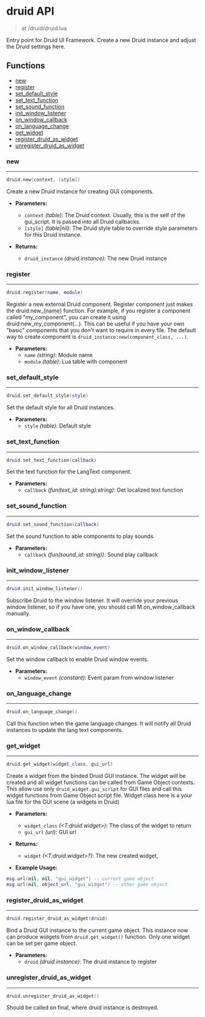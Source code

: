 # druid API

> at /druid/druid.lua

Entry point for Druid UI Framework.
Create a new Druid instance and adjust the Druid settings here.

## Functions

- [new](#new)
- [register](#register)
- [set_default_style](#set_default_style)
- [set_text_function](#set_text_function)
- [set_sound_function](#set_sound_function)
- [init_window_listener](#init_window_listener)
- [on_window_callback](#on_window_callback)
- [on_language_change](#on_language_change)
- [get_widget](#get_widget)
- [register_druid_as_widget](#register_druid_as_widget)
- [unregister_druid_as_widget](#unregister_druid_as_widget)



### new

---
```lua
druid.new(context, [style])
```

Create a new Druid instance for creating GUI components.

- **Parameters:**
	- `context` *(table)*: The Druid context. Usually, this is the self of the gui_script. It is passed into all Druid callbacks.
	- `[style]` *(table|nil)*: The Druid style table to override style parameters for this Druid instance.

- **Returns:**
	- `druid_instance` *(druid.instance)*: The new Druid instance

### register

---
```lua
druid.register(name, module)
```

Register a new external Druid component.
Register component just makes the druid:new_{name} function.
For example, if you register a component called "my_component", you can create it using druid:new_my_component(...).
This can be useful if you have your own "basic" components that you don't want to require in every file.
The default way to create component is `druid_instance:new(component_class, ...)`.

- **Parameters:**
	- `name` *(string)*: Module name
	- `module` *(table)*: Lua table with component

### set_default_style

---
```lua
druid.set_default_style(style)
```

Set the default style for all Druid instances.

- **Parameters:**
	- `style` *(table)*: Default style

### set_text_function

---
```lua
druid.set_text_function(callback)
```

Set the text function for the LangText component.

- **Parameters:**
	- `callback` *(fun(text_id: string):string)*: Get localized text function

### set_sound_function

---
```lua
druid.set_sound_function(callback)
```

Set the sound function to able components to play sounds.

- **Parameters:**
	- `callback` *(fun(sound_id: string))*: Sound play callback

### init_window_listener

---
```lua
druid.init_window_listener()
```

Subscribe Druid to the window listener. It will override your previous
window listener, so if you have one, you should call M.on_window_callback manually.

### on_window_callback

---
```lua
druid.on_window_callback(window_event)
```

Set the window callback to enable Druid window events.

- **Parameters:**
	- `window_event` *(constant)*: Event param from window listener

### on_language_change

---
```lua
druid.on_language_change()
```

Call this function when the game language changes.
It will notify all Druid instances to update the lang text components.

### get_widget

---
```lua
druid.get_widget(widget_class, gui_url)
```

Create a widget from the binded Druid GUI instance.
The widget will be created and all widget functions can be called from Game Object contexts.
This allow use only `druid_widget.gui_script` for GUI files and call this widget functions from Game Object script file.
Widget class here is a your lua file for the GUI scene (a widgets in Druid)

- **Parameters:**
	- `widget_class` *(<T:druid.widget>)*: The class of the widget to return
	- `gui_url` *(url)*: GUI url

- **Returns:**
	- `widget` *(<T:druid.widget>?)*: The new created widget,

- **Example Usage:**

```lua
msg.url(nil, nil, "gui_widget") -- current game object
msg.url(nil, object_url, "gui_widget") -- other game object
```
### register_druid_as_widget

---
```lua
druid.register_druid_as_widget(druid)
```

Bind a Druid GUI instance to the current game object.
This instance now can produce widgets from `druid.get_widget()` function.
Only one widget can be set per game object.

- **Parameters:**
	- `druid` *(druid.instance)*: The druid instance to register

### unregister_druid_as_widget

---
```lua
druid.unregister_druid_as_widget()
```

Should be called on final, where druid instance is destroyed.

